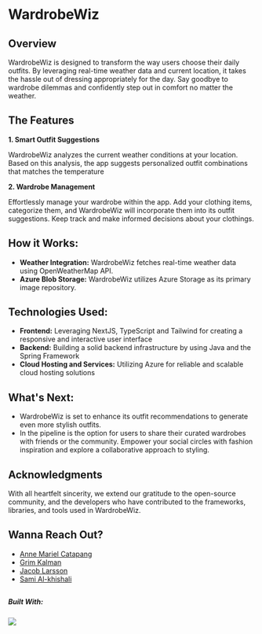 # WardrobeWiz

## Overview
WardrobeWiz is designed to transform the way users choose their daily outfits. By leveraging real-time weather data and current location, it takes the hassle out of dressing appropriately for the day. Say goodbye to wardrobe dilemmas and confidently step out in comfort no matter the weather.

## The Features

**1. Smart Outfit Suggestions**
<p>WardrobeWiz analyzes the current weather conditions at your location. Based on this analysis, the app suggests personalized outfit combinations that matches the temperature </p>

**2. Wardrobe Management**
<p>Effortlessly manage your wardrobe within the app. Add your clothing items, categorize them, and WardrobeWiz will incorporate them into its outfit suggestions. Keep track and make informed decisions about your clothings.</p> 

## How it Works:
- **Weather Integration:** WardrobeWiz fetches real-time weather data using OpenWeatherMap API.
- **Azure Blob Storage:** WardrobeWiz utilizes Azure Storage as its primary image repository.

## Technologies Used:
- **Frontend:** Leveraging NextJS, TypeScript and Tailwind for creating a responsive and interactive user interface
- **Backend:** Building a solid backend infrastructure by using Java and the Spring Framework
- **Cloud Hosting and Services:** Utilizing Azure for reliable and scalable cloud hosting solutions

## What's Next:
- WardrobeWiz is set to enhance its outfit recommendations to generate even more stylish outfits.
- In the pipeline is the option for users to share their curated wardrobes with friends or the community. Empower your social circles with fashion inspiration and explore a collaborative approach to styling.

 ## Acknowledgments
<p>With all heartfelt sincerity, we extend our gratitude to the open-source community, and the developers who have contributed to the frameworks, libraries, and tools used in WardrobeWiz.</p>

## Wanna Reach Out?
- [Anne Mariel Catapang](https://github.com/annemariel95)
- [Grim Kalman](https://github.com/grim-kalman)
- [Jacob Larsson](https://github.com/jacoblars)
- [Sami Al-khishali](https://github.com/samimu7)

## 
##### Built With:
<img src="https://skillicons.dev/icons?i=java,spring,maven,html,tailwind,ts,next&perline=8" />


